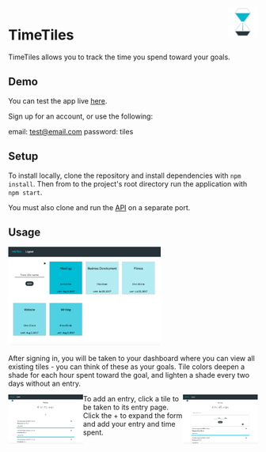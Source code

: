 <a href="https://timetiles.herokuapp.com/">
    <img src="./public/img/Logo.png" alt="TimeTiles logo" title="TimeTiles" align="right" height="60" />
</a>

TimeTiles
=================

TimeTiles allows you to track the time you spend toward your goals.

## Demo

You can test the app live <a href="https://timetiles.herokuapp.com/">here</a>.

Sign up for an account, or use the following:

email: test@email.com
password: tiles

## Setup

To install locally, clone the repository and install dependencies with `npm install`. Then from to the project's root directory run the application with `npm start`.

You must also clone and run the <a href="https://github.com/afharrington/trackerapi/"> API</a> on a separate port.

## Usage

<img src="./public/img/AddTiles.png" alt="Add Tiles Screenshot" title="Add Tiles" height="200" />

After signing in, you will be taken to your dashboard where you can view all existing tiles - you can think of these as your goals. Tile colors deepen a shade for each  hour spent toward the goal, and lighten a shade every two days without an entry.

<img src="./public/img/EntryView.png" alt="TimeTiles logo" title="TimeTiles" align="left" height="100" />
<img src="./public/img/AddEntry.png" alt="TimeTiles logo" title="TimeTiles" align="right" height="100" />

To add an entry, click a tile to be taken to its entry page. Click the + to expand the form and add your entry and time spent. 
